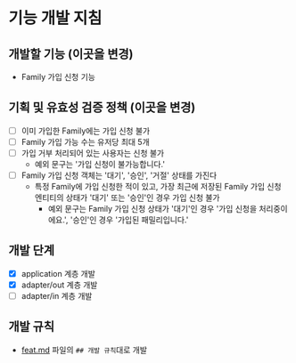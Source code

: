 # 기능 개발 지침

## 개발할 기능 (이곳을 변경)
- Family 가입 신청 기능

## 기획 및 유효성 검증 정책 (이곳을 변경)
- [ ] 이미 가입한 Family에는 가입 신청 불가
- [ ] Family 가입 가능 수는 유저당 최대 5개
- [ ] 가입 거부 처리되어 있는 사용자는 신청 불가
  - 예외 문구는 '가입 신청이 불가능합니다.'
- [ ] Family 가입 신청 객체는 '대기', '승인', '거절' 상태를 가진다
  - 특정 Family에 가입 신청한 적이 있고, 가장 최근에 저장된 Family 가입 신청 엔티티의 상태가 '대기' 또는 '승인'인 경우 가입 신청 불가
    - 예외 문구는 Family 가입 신청 상태가 '대기'인 경우 '가입 신청을 처리중이에요.', '승인'인 경우 '가입된 패밀리입니다.'


## 개발 단계
- [x] application 계층 개발
- [x] adapter/out 계층 개발
- [ ] adapter/in 계층 개발

## 개발 규칙
- [feat.md](feat.md) 파일의 `## 개발 규칙`대로 개발
